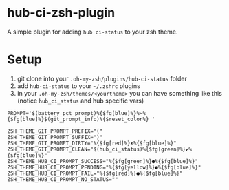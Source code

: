 # hub-ci-zsh-plugin
A simple plugin for adding `hub ci-status` to your zsh theme.

# Setup
1. git clone into your `.oh-my-zsh/plugins/hub-ci-status` folder
2. add `hub-ci-status` to your `~/.zshrc` plugins
3. in your `.oh-my-zsh/themes/<yourtheme>` you can have something like this (notice `hub_ci_status` and hub specific vars)
```
PROMPT='$(battery_pct_prompt)%{$fg[blue]%}%~%{$fg[blue]%}$(git_prompt_info)%{$reset_color%} '

ZSH_THEME_GIT_PROMPT_PREFIX="("
ZSH_THEME_GIT_PROMPT_SUFFIX=")"
ZSH_THEME_GIT_PROMPT_DIRTY="%{$fg[red]%}✗%{$fg[blue]%}"
ZSH_THEME_GIT_PROMPT_CLEAN="$(hub_ci_status)%{$fg[green]%}✔%{$fg[blue]%}"
ZSH_THEME_HUB_CI_PROMPT_SUCCESS="%{$fg[green]%}●%{$fg[blue]%}"
ZSH_THEME_HUB_CI_PROMPT_PENDING="%{$fg[yellow]%}●%{$fg[blue]%}"
ZSH_THEME_HUB_CI_PROMPT_FAIL="%{$fg[red]%}●%{$fg[blue]%}"
ZSH_THEME_HUB_CI_PROMPT_NO_STATUS=""
```
